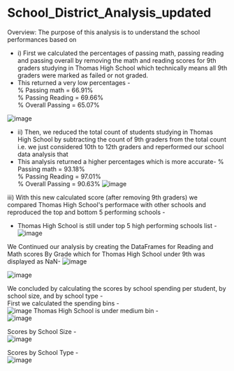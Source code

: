 # School_District_Analysis_updated
Overview:
The purpose of this analysis is to understand the school performances based on 

- i) First we calculated the percentages of passing math, passing reading and passing overall by removing the math and reading scores for 9th graders studying in Thomas High School which technically means all 9th graders were marked as failed or not graded. 
- This returned a very low percentages - \
  % Passing math = 66.91% \
  % Passing Reading = 69.66% \
  % Overall Passing = 65.07% 

![image](https://user-images.githubusercontent.com/85796900/125201847-e56e6880-e23e-11eb-8484-8fe146333ae2.png)

- ii) Then, we reduced the total count of students studying in Thomas High School by subtracting the count of 9th graders from the total count i.e. we just considered 10th to 12th graders and reperformed our school data analysis that
-  This analysis returned a higher percentages which is more accurate-
      % Passing math = 93.18% \
  % Passing Reading = 97.01% \
  % Overall Passing = 90.63% 
![image](https://user-images.githubusercontent.com/85796900/125202139-3c287200-e240-11eb-91c3-523682191e58.png)

iii) With this new calculated score (after removing 9th graders) we compared Thomas High School's performace with other schools and reproduced the top and bottom 5 performing schools -
- Thomas High School is still under top 5 high performing schools list -
![image](https://user-images.githubusercontent.com/85796900/125202430-88c07d00-e241-11eb-919f-fc543b354dd4.png)

We Continued our analysis by creating the DataFrames for Reading and Math scores By Grade which for Thomas High School under 9th was displayed as NaN- 
![image](https://user-images.githubusercontent.com/85796900/125202766-12bd1580-e243-11eb-96bb-0c04612b88e7.png)

![image](https://user-images.githubusercontent.com/85796900/125202803-4ac45880-e243-11eb-890e-0de9f5e263e4.png)

We concluded by calculating the scores by school spending per student, by school size, and by school type - \
First we calculated the spending bins -  \
![image](https://user-images.githubusercontent.com/85796900/125202994-5c5a3000-e244-11eb-982b-c191c8a60731.png)
Thomas High School is under medium bin - \
![image](https://user-images.githubusercontent.com/85796900/125203065-c8d52f00-e244-11eb-969d-b7035c020dbd.png)

Scores by School Size - \
![image](https://user-images.githubusercontent.com/85796900/125203096-ebffde80-e244-11eb-856a-81051c99352b.png)

Scores by School Type - \
![image](https://user-images.githubusercontent.com/85796900/125203113-15b90580-e245-11eb-9dac-5fb6e77c74a7.png)



